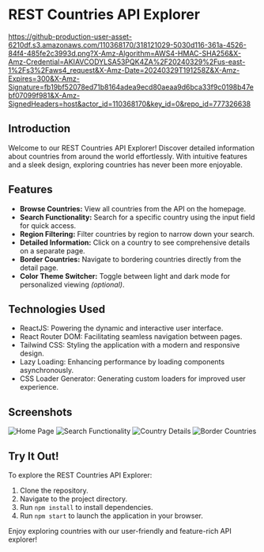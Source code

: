 <h1> REST Countries API Explorer </h1>

https://github-production-user-asset-6210df.s3.amazonaws.com/110368170/318121029-5030d116-361a-4526-84f4-485fe2c3993d.png?X-Amz-Algorithm=AWS4-HMAC-SHA256&X-Amz-Credential=AKIAVCODYLSA53PQK4ZA%2F20240329%2Fus-east-1%2Fs3%2Faws4_request&X-Amz-Date=20240329T191258Z&X-Amz-Expires=300&X-Amz-Signature=fb19bf52078ed71b8164adea9ecd80aeaa9d6bca33f9c0198b47ebf07099f981&X-Amz-SignedHeaders=host&actor_id=110368170&key_id=0&repo_id=777326638
 
## Introduction

Welcome to our REST Countries API Explorer! Discover detailed information about countries from around the world effortlessly. With intuitive features and a sleek design, exploring countries has never been more enjoyable.

## Features

- **Browse Countries:** View all countries from the API on the homepage.
- **Search Functionality:** Search for a specific country using the input field for quick access.
- **Region Filtering:** Filter countries by region to narrow down your search.
- **Detailed Information:** Click on a country to see comprehensive details on a separate page.
- **Border Countries:** Navigate to bordering countries directly from the detail page.
- **Color Theme Switcher:** Toggle between light and dark mode for personalized viewing *(optional)*.

## Technologies Used

- ReactJS: Powering the dynamic and interactive user interface.
- React Router DOM: Facilitating seamless navigation between pages.
- Tailwind CSS: Styling the application with a modern and responsive design.
- Lazy Loading: Enhancing performance by loading components asynchronously.
- CSS Loader Generator: Generating custom loaders for improved user experience.

## Screenshots

![Home Page](https://github.com/CocoShesh/Country-App/assets/110368170/5030d116-361a-4526-84f4-485fe2c3993d)
![Search Functionality](https://github.com/CocoShesh/Country-App/assets/110368170/04eb4e69-7143-4e25-92b6-20e7f38440f3)
![Country Details](https://github.com/CocoShesh/Country-App/assets/110368170/7fe40ec9-6ce8-4363-94f1-1c50f8cd1f39)
![Border Countries](https://github.com/CocoShesh/Country-App/assets/110368170/79701fbf-1dd1-4891-a1a8-ec1880fabb5f)

## Try It Out!

To explore the REST Countries API Explorer:
1. Clone the repository.
2. Navigate to the project directory.
3. Run `npm install` to install dependencies.
4. Run `npm start` to launch the application in your browser.

Enjoy exploring countries with our user-friendly and feature-rich API explorer!

